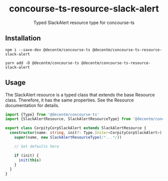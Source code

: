<h1 align="center">
  concourse-ts-resource-slack-alert
</h1>

<div align="center">

  Typed SlackAlert resource type for concourse-ts
</div>


## Installation

`npm i --save-dev @decentm/concourse-ts @decentm/concourse-ts-resource-slack-alert`

`yarn add -D @decentm/concourse-ts @decentm/concourse-ts-resource-slack-alert`

## Usage

The SlackAlert resource is a typed class that extends the base Resource class.
Therefore, it has the same properties. See the Resource documentation for details.

```typescript
import {Type} from '@decentm/concourse-ts'
import {SlackAlertResource, SlackAlertResourceType} from '@decentm/concourse-ts-resource-slack-alert'

export class CorpityCorpSlackAlert extends SlackAlertResource {
  constructor(name: string, init?: Type.Initer<CorpityCorpSlackAlert>) {
    super(name, new SlackAlertResourceType(/*...*/))

    // Set defaults here

    if (init) {
      init(this)
    }
  }
}
```

